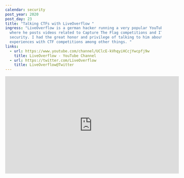 ```yaml
---
calendar: security
post_year: 2020
post_day: 23
title: "Talking CTFs with LiveOverflow "
ingress: "LiveOverflow is a german hacker running a very popular YouTube channel
  where he posts videos related to Capture The Flag competitions and IT
  security. I had the great honor and privilege of talking to him about his
  experiences with CTF competitions among other things. "
links:
  - url: https://www.youtube.com/channel/UClcE-kVhqyiHCcjYwcpfj9w
    title: LiveOverflow - YouTube Channel
  - url: https://twitter.com/LiveOverflow
    title: LiveOverflow@Twitter
---
```

<iframe width="560" height="315" src="https://www.youtube.com/embed/neqWCJVeqwI" frameborder="0" allow="accelerometer; autoplay; clipboard-write; encrypted-media; gyroscope; picture-in-picture" allowfullscreen></iframe>